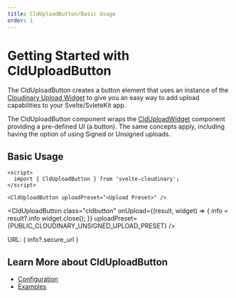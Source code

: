 ```yaml
---
title: CldUploadButton/Basic Usage
order: 1
---
```


<script>
    import Callout from '$lib/components/Callout.svelte'
    import { CldUploadButton } from 'svelte-cloudinary'
	import { PUBLIC_CLOUDINARY_UNSIGNED_UPLOAD_PRESET } from '$env/static/public';
    let info
</script>

# Getting Started with CldUploadButton

The CldUploadButton creates a button element that uses an instance of the [Cloudinary Upload Widget](https://cloudinary.com/documentation/upload_widget) to give you an easy way to add upload capabilities to your Svelte/SvleteKit app.

The CldUploadButton component wraps the [CldUploadWidget](/CldUploadWidget/usage) component providing a pre-defined UI (a button). The same concepts apply, including having the option of using Signed or Unsigned uploads.

## Basic Usage

```svelte
<script>
  import { CldUploadButton } from 'svelte-cloudinary';
</script>

<CldUploadButton uploadPreset="<Upload Preset>" />
```


<CldUploadButton
class="cldbutton"
  onUpload={(result, widget) => {
    info = result?.info
    widget.close();
  }}
  uploadPreset={PUBLIC_CLOUDINARY_UNSIGNED_UPLOAD_PRESET}
/>
<p>URL: { info?.secure_url }</p>

## Learn More about CldUploadButton
* [Configuration](/clduploadbutton/configuration)
* [Examples](/clduploadbutton/examples)



